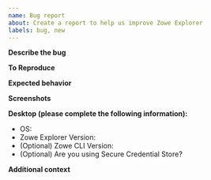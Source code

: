```yaml
---
name: Bug report
about: Create a report to help us improve Zowe Explorer
labels: bug, new
---
```


<!--
  Before opening a new issue, please search our existing issues: https://github.com/zowe/vscode-extension-for-zowe/issues
-->

**Describe the bug**

<!-- A clear and concise description of what the bug is. -->

**To Reproduce**

<!--
Steps to reproduce the behavior:
1. Go to '...'
2. Click on '....'
3. Scroll down to '....'
4. See error
-->

**Expected behavior**

<!-- A clear and concise description of what you expected to happen. -->

**Screenshots**

<!-- If applicable, add screenshots to help explain your problem. -->

**Desktop (please complete the following information):**

- OS:
- Zowe Explorer Version:
- (Optional) Zowe CLI Version:
- (Optional) Are you using Secure Credential Store?
<!-- If you have SCS installed, please read the documentation for Integrating SCS within Zowe Explorer: https://github.com/zowe/vscode-extension-for-zowe/blob/main/docs/README-Security.md -->

**Additional context**

<!-- Add any other context about the problem here. -->
